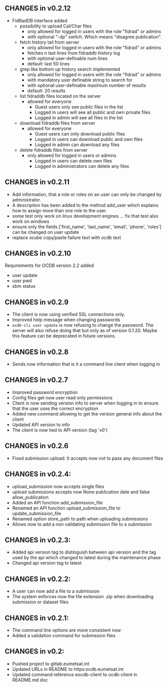 ## CHANGES in v0.2.12

- FidRadDB interface added
  - possibility to upload Cal/Char files
    - only allowed for logged in users with the role "fidrad" or admins  
    - with optional "-dp" switch. Which means "disagree publication".
  - fetch history tail from server
    - only allowed for logged in users with the role "fidrad" or admins  
    - fetches n last lines from fidraddb history log  
    - with optional user-definable num lines
    - default: last 50 lines
  - grep like bottom up history search implemented
    - only allowed for logged in users with the role "fidrad" or admins
    - with mandatory user definable string to search for
    - with optional user-definable maximum number of results
    - default: 20 results
  - list fidraddb files located on the server
    - allowed for everyone
      - Guest users only see public files in the list
      - Logged in users will see all public and own private files
      - Logged in admin will see all files in the list
  - download fidraddb files from server
    - allowed for everyone
      - Guest users can only download public files
      - Logged in users can download public and own files
      - Logged in admin can download any files
  - delete fidraddb files from server
    - only allowed for logged in users or admins  
      - Logged in users can delete own files
      - Logged in administrators can delete any files

## CHANGES in v0.2.11

- Add information, that a role or roles on an user can only be changed by administrator.
- A description has been added to the method add_user which explains how to assign more than one role to the user.
- some test only work on linux development engines ... fix that test also work on windows
- ensure only the fields ['first_name', 'last_name', 'email', 'phone', 'roles'] can be changed on user update
- replace xcube copy/paste failure text with ocdb text
  
## CHANGES in v0.2.10

Requirements for OCDB version 2.2 added
- user update
- user pwd
- sbm status  
  
## CHANGES in v0.2.9

- The client is now using verified SSL connections only.
- Improved help message when changing passwords
- `ocdb-cli user update` is now refusing to change the password. The server will also refuse doing that but only as of
  version 0.1.20. Maybe this feature can be deprecated in future versions.

## CHANGES in v0.2.8

- Sends now information that is it a command line client when logging in 

## CHANGES in v0.2.7

- Improved password encryption
- Config files get now user read only permissions 
- Client is now sending version info to server when logging in to ensure
  that the user uses the correct encryption
- Added new command allowing to get the version general info about the client
- Updated API version to info
- The client is now tied to API version (tag 'v0')

## CHANGES in v0.2.6

- Fixed submission upload: It accepts now not to pass any document files

## CHANGES in v0.2.4:

- upload_submission now accepts single files
- upload submissions accepts now None publication date and false allow_publication
- Added an API function add_submission_file
- Renamed an API function upload_submission_file to update_submission_file
- Renamed option store_path to path when uploading submissions
- Allows now to add a non validating submission file to a submission

## CHANGES in v0.2.3:

- Added api version tag to distinguish between api version and the
  tag used by the api which changed to latest during the maintenance 
  phase
- Changed api version tag to latest

## CHANGES in v0.2.2:

- A user can now add a file to a submission
- The system enforces now the file extension .zip when downloading
  submission or dataset files

## CHANGES in v0.2.1:

- The command line options are more consistent now
- Added a validation command for submission files


## CHANGES in v0.2:

- Pushed project to gitlab.eumetsat.int
- Updated URLs in README to https:ocdb.eumetsat.int
- Updated command reference eocdb-client to ocdb-client in README.md doc
